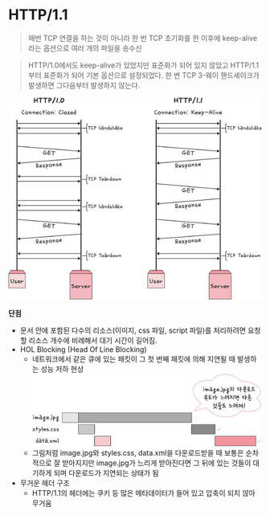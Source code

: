 # HTTP/1.1

> 매번 TCP 연결을 하는 것이 아니라 한 번 TCP 초기화를 한 이후에 keep-alive라는 옵션으로 여러 개의 파일을 송수신

> HTTP/1.0에서도 keep-alive가 있었지만 표준화가 되어 있지 않았고 HTTP/1.1부터 표준화가 되어 기본 옵션으로 설정되었다.
> 한 번 TCP 3-웨이 핸드셰이크가 발생하면 그다음부터 발생하지 않는다.

![HTTP1.0과HTTP1.1의비교.png](./image/HTTP1.0과HTTP1.1의비교.png)

**단점**

- 문서 안에 포함된 다수의 리소스(이미지, css 파일, script 파일)를 처리하려면 요청할 리소스 개수에 비례해서 대기 시간이 길어짐.
- HOL Blocking (Head Of Line Blocking)
  - 네트워크에서 같은 큐에 있는 패킷이 그 첫 번째 패킷에 의해 지연될 때 발생하는 성능 저하 현상
    ![HOL_Blocking.png](./image/HOL_Blocking.png)
  - 그림처럼 image.jpg와 styles.css, data.xml을 다운로드받을 때 보통은 순차적으로 잘 받아지지만 image.jpg가 느리게 받아진다면 그 뒤에 있는 것들이 대기하게 되며 다운로드가 지연되는 상태가 됨
- 무거운 헤더 구조
  - HTTP/1.1의 헤더에는 쿠키 등 많은 메타데이터가 들어 있고 압축이 되지 않아 무거움
